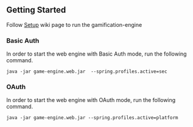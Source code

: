 ## Getting Started

Follow [Setup](https://github.com/smartcommunitylab/smartcampus.gamification/wiki) wiki page to run the gamification-engine

### Basic Auth
In order to start the web engine with Basic Auth mode, run the following command. 

```shell
java -jar game-engine.web.jar  --spring.profiles.active=sec
```

### OAuth
In order to start the web engine with OAuth mode, run the following command. 

```shell
java -jar game-engine.web.jar --spring.profiles.active=platform
```
